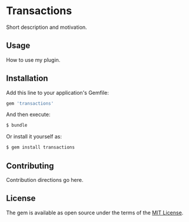 # Transactions
Short description and motivation.

## Usage
How to use my plugin.

## Installation
Add this line to your application's Gemfile:

```ruby
gem 'transactions'
```

And then execute:
```bash
$ bundle
```

Or install it yourself as:
```bash
$ gem install transactions
```

## Contributing
Contribution directions go here.

## License
The gem is available as open source under the terms of the [MIT License](https://opensource.org/licenses/MIT).
